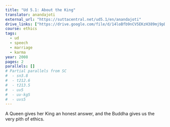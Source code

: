 ```yaml
---
title: "Ud 5.1: About the King"
translator: anandajoti
external_url: "https://suttacentral.net/ud5.1/en/anandajoti"
drive_links: ["https://drive.google.com/file/d/14loBfb9nCV5EKzH389mj9pDmIsZWVxAa/view?usp=drivesdk"]
course: ethics
tags:
  - ud
  - speech
  - marriage
  - karma
year: 2008
pages: 2
parallels: []
# Partial parallels from SC
#  - sn3.8
#  - t212.6
#  - t213.5
#  - uv5
#  - uv-kg5
#  - uvs5
---
```


A Queen gives her King an honest answer, and the Buddha gives us the very pith of ethics.
